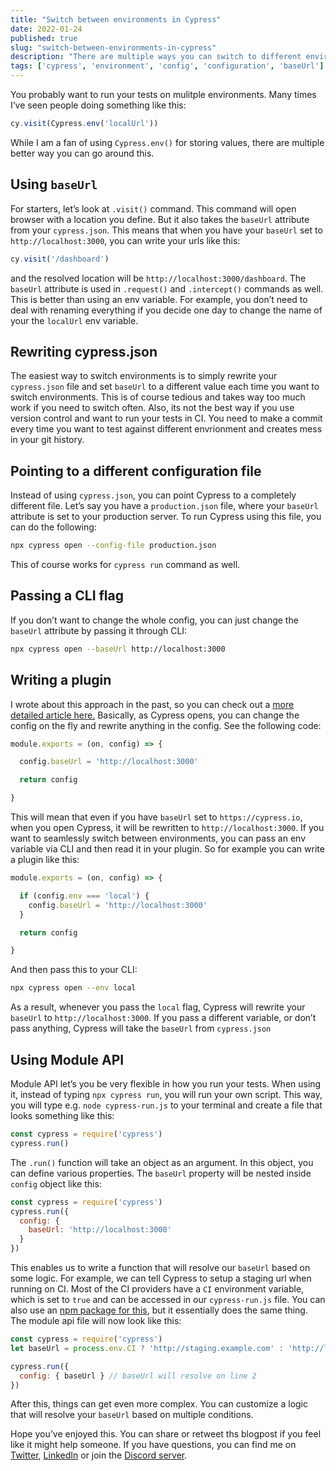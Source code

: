 ```yaml
---
title: "Switch between environments in Cypress"
date: 2022-01-24
published: true
slug: "switch-between-environments-in-cypress"
description: "There are multiple ways you can switch to different environments in Cypress. In this blogpost, I explain which ones you can use and show some examples."
tags: ['cypress', 'environment', 'config', 'configuration', 'baseUrl']
---
```

You probably want to run your tests on mulitple environments. Many times I’ve seen people doing something like this:

```js
cy.visit(Cypress.env('localUrl'))
```

While I am a fan of using `Cypress.env()` for storing values, there are multiple better way you can go around this. 

## Using `baseUrl`

For starters, let’s look at `.visit()` command. This command will open browser with a location you define. But it also takes the `baseUrl` attribute from your `cypress.json`. This means that when you have your `baseUrl` set to `http://localhost:3000`, you can write your urls like this:

```js
cy.visit('/dashboard')
```

and the resolved location will be `http://localhost:3000/dashboard`. The `baseUrl` attribute is used in `.request()` and `.intercept()` commands as well. This is better than using an env variable. For example, you don’t need to deal with renaming everything if you decide one day to change the name of your the `localUrl` env variable.

## Rewriting cypress.json
The easiest way to switch environments is to simply rewrite your `cypress.json` file and set `baseUrl` to a different value each time you want to switch environments. This is of course tedious and takes way too much work if you need to switch often. Also, its not the best way if you use version control and want to run your tests in CI. You need to make a commit every time you want to test against different envrionment and creates mess in your git history.

## Pointing to a different configuration file
Instead of using `cypress.json`, you can point Cypress to a completely different file. Let’s say you have a `production.json` file, where your `baseUrl` attribute is set to your production server. To run Cypress using this file, you can do the following:
```bash
npx cypress open --config-file production.json
```

This of course works for `cypress run` command as well.

## Passing a CLI flag
If you don’t want to change the whole config, you can just change the `baseUrl` attribute by passing it through CLI:
```bash
npx cypress open --baseUrl http://localhost:3000
```

## Writing a plugin
I wrote about this approach in the past, so you can check out a [more detailed article here.](/create-a-configuration-plugin-in-cypress) Basically, as Cypress opens, you can change the config on the fly and rewrite anything in the config. See the following code:
```js [cypress/plugins/index.js]
module.exports = (on, config) => {

  config.baseUrl = 'http://localhost:3000'

  return config

}
```
This will mean that even if you have `baseUrl` set to `https://cypress.io`, when you open Cypress, it will be rewritten to `http://localhost:3000`. If you want to seamlessly switch between environments, you can pass an env variable via CLI and then read it in your plugin. So for example you can write a plugin like this:

```js [cypress/plugins/index.js]
module.exports = (on, config) => {

  if (config.env === 'local') {
    config.baseUrl = 'http://localhost:3000'
  }

  return config

}
```
And then pass this to your CLI:
```bash
npx cypress open --env local
```

As a result, whenever you pass the `local` flag, Cypress will rewrite your `baseUrl` to `http://localhost:3000`. If you pass a different variable, or don’t pass anything, Cypress will take the `baseUrl` from `cypress.json`

## Using Module API
Module API let’s you be very flexible in how you run your tests. When using it, instead of typing `npx cypress run`, you will run your own script. This way, you will type e.g. `node cypress-run.js` to your terminal and create a file that looks something like this:
```js [cypress/cypress-run.js]
const cypress = require('cypress')
cypress.run()
```

The `.run()` function will take an object as an argument. In this object, you can define various properties. The `baseUrl` property will be nested inside `config` object like this:
```js [cypress/cypress-run.js]
const cypress = require('cypress')
cypress.run({
  config: {
    baseUrl: 'http://localhost:3000'
  }
})
```

This enables us to write a function that will resolve our `baseUrl` based on some logic. For example, we can tell Cypress to setup a staging url when running on CI. Most of the CI providers have a `CI` environment variable, which is set to `true` and can be accessed in our `cypress-run.js` file. You can also use an [npm package for this](https://www.npmjs.com/package/is-ci), but it essentially does the same thing. The module api file will now look like this:

```js [cypress/cypress-run.js]
const cypress = require('cypress')
let baseUrl = process.env.CI ? 'http://staging.example.com' : 'http://localhost:3000'

cypress.run({
  config: { baseUrl } // baseUrl will resolve on line 2
})
```
After this, things can get even more complex. You can customize a logic that will resolve your `baseUrl` based on multiple conditions. 

Hope you’ve enjoyed this. You can share or retweet ths blogpost if you feel like it might help someone. If you have questions, you can find me on [Twitter](https://twitter.com/filip_hric/), [LinkedIn](https://www.linkedin.com/in/filip-hric-11a5b1126/) or join the [Discord server](https://filiphric.com/discord).
